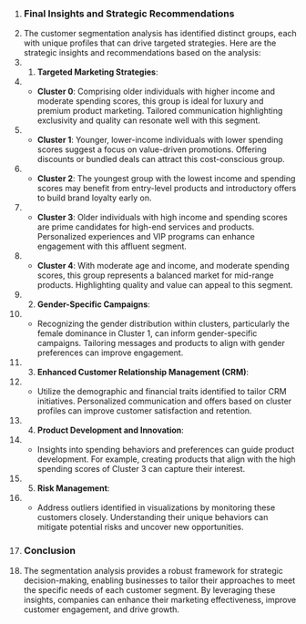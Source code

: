 1. ### Final Insights and Strategic Recommendations
2. The customer segmentation analysis has identified distinct groups, each with unique profiles that can drive targeted strategies. Here are the strategic insights and recommendations based on the analysis:
3. 1. **Targeted Marketing Strategies**:
4.    - **Cluster 0**: Comprising older individuals with higher income and moderate spending scores, this group is ideal for luxury and premium product marketing. Tailored communication highlighting exclusivity and quality can resonate well with this segment.
5.    - **Cluster 1**: Younger, lower-income individuals with lower spending scores suggest a focus on value-driven promotions. Offering discounts or bundled deals can attract this cost-conscious group.
6.    - **Cluster 2**: The youngest group with the lowest income and spending scores may benefit from entry-level products and introductory offers to build brand loyalty early on.
7.    - **Cluster 3**: Older individuals with high income and spending scores are prime candidates for high-end services and products. Personalized experiences and VIP programs can enhance engagement with this affluent segment.
8.    - **Cluster 4**: With moderate age and income, and moderate spending scores, this group represents a balanced market for mid-range products. Highlighting quality and value can appeal to this segment.
9. 2. **Gender-Specific Campaigns**:
10.    - Recognizing the gender distribution within clusters, particularly the female dominance in Cluster 1, can inform gender-specific campaigns. Tailoring messages and products to align with gender preferences can improve engagement.
11. 3. **Enhanced Customer Relationship Management (CRM)**:
12.    - Utilize the demographic and financial traits identified to tailor CRM initiatives. Personalized communication and offers based on cluster profiles can improve customer satisfaction and retention.
13. 4. **Product Development and Innovation**:
14.    - Insights into spending behaviors and preferences can guide product development. For example, creating products that align with the high spending scores of Cluster 3 can capture their interest.
15. 5. **Risk Management**:
16.    - Address outliers identified in visualizations by monitoring these customers closely. Understanding their unique behaviors can mitigate potential risks and uncover new opportunities.
17. ### Conclusion
18. The segmentation analysis provides a robust framework for strategic decision-making, enabling businesses to tailor their approaches to meet the specific needs of each customer segment. By leveraging these insights, companies can enhance their marketing effectiveness, improve customer engagement, and drive growth.
